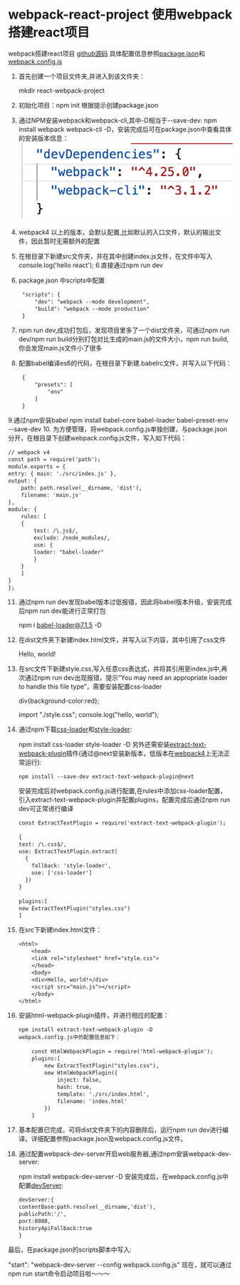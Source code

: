 # webpack-react-project 使用webpack搭建react项目
webpack搭建react项目 [github源码](https://github.com/sunrun93/react-webpack-project)
具体配置信息参照[package.json](https://github.com/sunrun93/react-webpack-project/blob/master/package.json)和[webpack.config.js](https://github.com/sunrun93/react-webpack-project/blob/master/webpack.config.js)

1. 首先创建一个项目文件夹,并进入到该文件夹：

    mkdir react-webpack-project
2. 初始化项目：npm init 根据提示创建package.json
3. 通过NPM安装webpack和webpack-cli,其中-D相当于--save-dev: npm install webpack webpack-cli -D，安装完成后可在package.json中查看具体的安装版本信息：
![package.json/devDependencies](./imgs/devDependencies.png)
4. webpack4 以上的版本，会默认配置,比如默认的入口文件，默认的输出文件，因此暂时无需额外的配置
5. 在根目录下新建src文件夹，并在其中创建index.js文件，在文件中写入console.log('hello react');
6.直接通过npm run dev
6. package.json 中scripts中配置

        "scripts": {
            "dev": "webpack --mode development",
            "build": "webpack --mode production"
        } 

7. npm run dev,成功打包后，发现项目里多了一个dist文件夹，可通过npm run dev/npm run build分别打包对比生成的main.js的文件大小，npm run build,你会发现main.js文件小了很多
8. 配置babel编译es6的代码，在根目录下新建.babelrc文件，并写入以下代码：

        {
            "presets": [
                "env"
            ]
        }
9.通过npm安装babel
    npm install babel-core babel-loader babel-preset-env --save-dev
10. 为方便管理，将webpack.config.js单独创建，与package.json分开，在根目录下创建webpack.config.js文件，写入如下代码：

    // webpack v4
    const path = require('path');
    module.exports = {
    entry: { main: './src/index.js' },
    output: {
        path: path.resolve(__dirname, 'dist'),
        filename: 'main.js'
    },
    module: {
        rules: [
        {
            test: /\.js$/,
            exclude: /node_modules/,
            use: {
            loader: "babel-loader"
            }
        }
        ]
    }
    };
11. 通过npm run dev发现babel版本过低报错，因此将babel版本升级，安装完成后npm run dev能进行正常打包

    npm i babel-loader@7.1.5 -D
12. 在dist文件夹下新建index.html文件，并写入以下内容，其中引用了css文件

    <html>
    <head>
        <link rel="stylesheet" href="style.css">
    </head>
    <body>
        <div>Hello, world!</div>
        <script src="main.js"></script>
    </body>
    </html>
13. 在src文件下新建style.css,写入任意css表达式，并将其引用至index.js中,再次通过npm run dev出现报错，提示“You may need an appropriate loader to handle this file type”，需要安装配置css-loader

    div{background-color:red};

    import "./style.css";
    console.log("hello, world");
14. 通过npm下载[css-loader](https://www.webpackjs.com/loaders/css-loader/)和[style-loader](https://www.webpackjs.com/loaders/style-loader/):

    npm install css-loader style-loader -D
    另外还需安装[extract-text-webpack-plugin](https://github.com/webpack-contrib/extract-text-webpack-plugin/blob/webpack-1/README.md)插件(通过@next安装新版本，低版本在[webpack4](https://github.com/webpack-contrib/extract-text-webpack-plugin/issues/701)上无法正常运行):

        npm install --save-dev extract-text-webpack-plugin@next
    
    
    安装完成后对webpack.config.js进行配置,在rules中添加css-loader配置，引入extract-text-webpack-plugin并配置plugins，配置完成后通过npm run dev可正常进行编译

        const ExtractTextPlugin = require('extract-text-webpack-plugin');

        {
        test: /\.css$/,
        use: ExtractTextPlugin.extract(
          {
            fallback: 'style-loader',
            use: ['css-loader']
          })
        }

        plugins:[
        new ExtractTextPlugin("styles.css")
        ]
15. 在src下新建index.html文件：

        <html>
            <head>
            <link rel="stylesheet" href="style.css">
            </head>
            <body>
            <div>Hello, world!</div>
            <script src="main.js"></script>
            </body>
        </html>
16. 安装html-webpack-plugin插件，并进行相应的配置：

        npm install extract-text-webpack-plugin -D
        webpack.config.js中的配置信息如下：

            const HtmlWebpackPlugin = require('html-webpack-plugin');
            plugins:[ 
                new ExtractTextPlugin("styles.css"),
                new HtmlWebpackPlugin({
                    inject: false,
                    hash: true,
                    template: './src/index.html',
                    filename: 'index.html'
                })
            ]
17. 基本配置已完成，可将dist文件夹下的内容删除后，运行npm run dev进行编译。详细配置参照package.json及webpack.config.js文件。
18. 通过配置webpack-dev-server开启web服务器,通过npm安装webpack-dev-server:

    npm install webpack-dev-server -D
安装完成后，在webpack.config.js中配置[devServer](https://webpack.js.org/configuration/dev-server/#src/components/Sidebar/Sidebar.jsx):

        devServer:{
        contentBase:path.resolve(__dirname,'dist'),
        publicPath:'/',
        port:8080,
        historyApiFallback:true
        }
最后，在package.json的scripts脚本中写入:

   "start": "webpack-dev-server --config webpack.config.js"
现在，就可以通过npm run start命令启动项目啦～～～
   



       
